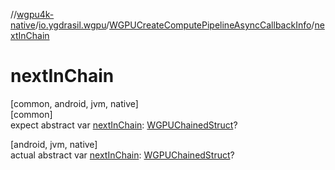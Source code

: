 //[wgpu4k-native](../../../index.md)/[io.ygdrasil.wgpu](../index.md)/[WGPUCreateComputePipelineAsyncCallbackInfo](index.md)/[nextInChain](next-in-chain.md)

# nextInChain

[common, android, jvm, native]\
[common]\
expect abstract var [nextInChain](next-in-chain.md): [WGPUChainedStruct](../-w-g-p-u-chained-struct/index.md)?

[android, jvm, native]\
actual abstract var [nextInChain](next-in-chain.md): [WGPUChainedStruct](../-w-g-p-u-chained-struct/index.md)?